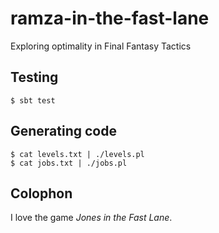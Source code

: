 ramza-in-the-fast-lane
======================

Exploring optimality in Final Fantasy Tactics

Testing
-------

    $ sbt test

Generating code
---------------

    $ cat levels.txt | ./levels.pl
    $ cat jobs.txt | ./jobs.pl

Colophon
--------

I love the game *Jones in the Fast Lane*.
